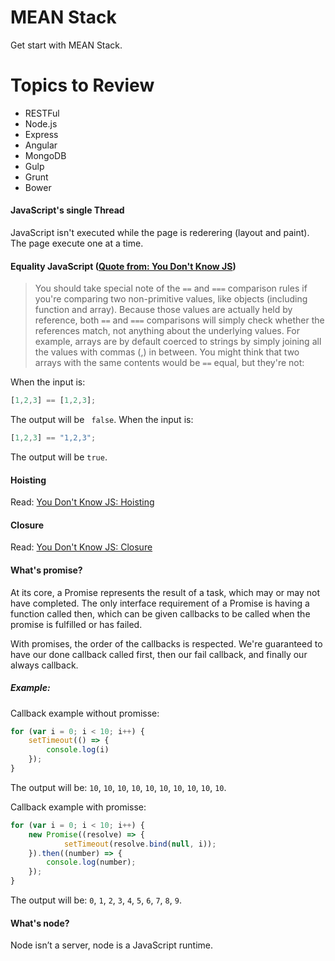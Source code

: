 # MEAN Stack

Get start with MEAN Stack.

# Topics to Review

- RESTFul
- Node.js
- Express
- Angular
- MongoDB
- Gulp
- Grunt
- Bower

#### JavaScript's single Thread
JavaScript isn't executed while the page is rederering (layout and paint). The page execute one at a time.

#### Equality JavaScript ([Quote from: You Don't Know JS])
> You should take special note of the `==` and `===` comparison rules if you're comparing two non-primitive values, like objects (including function and array). Because those values are actually held by reference, both `==` and `===` comparisons will simply check whether the references match, not anything about the underlying values.
For example, arrays are by default coerced to strings by simply joining all the values with commas (,) in between. You might think that two arrays with the same contents would be `==` equal, but they're not:

When the input is:
```js
[1,2,3] == [1,2,3];
```
The output will be ` false`. When the input is:
```js
[1,2,3] == "1,2,3";
```
The output will be `true`.

#### Hoisting

Read: [You Don't Know JS: Hoisting]

#### Closure

Read: [You Don't Know JS: Closure]

#### What's promise?

At its core, a Promise represents the result of a task, which may or may not have completed. The only interface requirement of a Promise is having a function called then, which can be given callbacks to be called when the promise is fulfilled or has failed.

With promises, the order of the callbacks is respected. We're guaranteed to have our done callback called first, then our fail callback, and finally our always callback.

##### Example:

Callback example without promisse:
```js
for (var i = 0; i < 10; i++) {
    setTimeout(() => {
        console.log(i)
    });
}
```
The output will be: `10`, `10`, `10`, `10`, `10`, `10`, `10`, `10`, `10`, `10`.

Callback example with promisse:
``` js
for (var i = 0; i < 10; i++) {
    new Promise((resolve) => {
            setTimeout(resolve.bind(null, i));
    }).then((number) => {
        console.log(number);
    });
}
```
The output will be: `0`, `1`, `2`, `3`, `4`, `5`, `6`, `7`, `8`, `9`.

#### What's node?

Node isn’t a server, node is a JavaScript runtime.

[Quote from: You Don't Know JS]: <https://github.com/getify/You-Dont-Know-JS/blob/master/up%20%26%20going/ch2.md#equality>

[You Don't Know JS: Hoisting]: https://github.com/getify/You-Dont-Know-JS/blob/master/up%20%26%20going/ch2.md#hoisting

[You Don't Know JS: Closure]: https://github.com/getify/You-Dont-Know-JS/blob/master/up%20%26%20going/ch2.md#closure